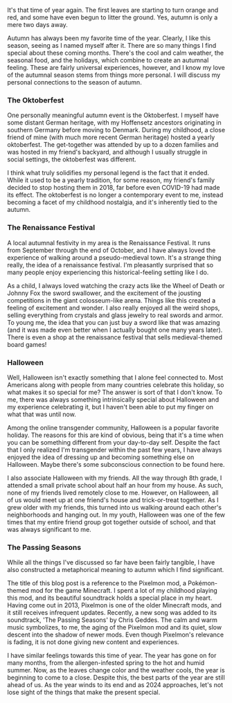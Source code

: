 [//]: # (Title: The Passing Seasons)
[//]: # (Author: Autumn Hoffensetz)
[//]: # (Date: 20 September 2024)

It's that time of year again. The first leaves are starting to turn orange and red, and some have even begun to litter the ground. Yes, autumn is only a mere two days away.

Autumn has always been my favorite time of the year. Clearly, I like this season, seeing as I named myself after it. There are so many things I find special about these coming months. There's the cool and calm weather, the seasonal food, and the holidays, which combine to create an autumnal feeling. These are fairly universal experiences, however, and I know my love of the autumnal season stems from things more personal. I will discuss my personal connections to the season of autumn.

### The Oktoberfest

One personally meaningful autumn event is the Oktoberfest. I myself have some distant German heritage, with my Hoffensetz ancestors originating in southern Germany before moving to Denmark. During my childhood, a close friend of mine (with much more recent German heritage) hosted a yearly oktoberfest. The get-together was attended by up to a dozen families and was hosted in my friend's backyard, and although I usually struggle in social settings, the oktoberfest was different.

I think what truly solidifies my personal legend is the fact that it ended. While it used to be a yearly tradition, for some reason, my friend's family decided to stop hosting them in 2018, far before even COVID-19 had made its effect. The oktoberfest is no longer a contemporary event to me, instead becoming a facet of my childhood nostalgia, and it's inherently tied to the autumn.

### The Renaissance Festival

A local autumnal festivity in my area is the Renaissance Festival. It runs from September through the end of October, and I have always loved the experience of walking around a pseudo-medieval town. It's a strange thing really, the idea of a renaissance festival. I'm pleasantly surprised that so many people enjoy experiencing this historical-feeling setting like I do.

As a child, I always loved watching the crazy acts like the Wheel of Death or Johnny Fox the sword swallower, and the excitement of the jousting competitions in the giant colosseum-like arena. Things like this created a feeling of excitement and wonder. I also really enjoyed all the weird shops, selling everything from crystals and glass jewelry to real swords and armor. To young me, the idea that you can just buy a sword like that was amazing (and it was made even better when I actually bought one many years later). There is even a shop at the renaissance festival that sells medieval-themed board games!

### Halloween

Well, Halloween isn't exactly something that I alone feel connected to. Most Americans along with people from many countries celebrate this holiday, so what makes it so special for me? The answer is sort of that I don't know. To me, there was always something intrinsically special about Halloween and my experience celebrating it, but I haven't been able to put my finger on what that was until now.

Among the online transgender community, Halloween is a popular favorite holiday. The reasons for this are kind of obvious, being that it's a time when you can be something different from your day-to-day self. Despite the fact that I only realized I'm transgender within the past few years, I have always enjoyed the idea of dressing up and becoming something else on Halloween. Maybe there's some subconscious connection to be found here.

I also associate Halloween with my friends. All the way through 8th grade, I attended a small private school about half an hour from my house. As such, none of my friends lived remotely close to me. However, on Halloween, all of us would meet up at one friend's house and trick-or-treat together. As I grew older with my friends, this turned into us walking around each other's neighborhoods and hanging out. In my youth, Halloween was one of the few times that my entire friend group got together outside of school, and that was always significant to me.

### The Passing Seasons

While all the things I've discussed so far have been fairly tangible, I have also constructed a metaphorical meaning to autumn which I find significant.

The title of this blog post is a reference to the Pixelmon mod, a Pokémon-themed mod for the game Minecraft. I spent a lot of my childhood playing this mod, and its beautiful soundtrack holds a special place in my heart. Having come out in 2013, Pixelmon is one of the older Minecraft mods, and it still receives infrequent updates. Recently, a new song was added to its soundtrack, 'The Passing Seasons' by Chris Geddes. The calm and warm music symbolizes, to me, the aging of the Pixelmon mod and its quiet, slow descent into the shadow of newer mods. Even though Pixelmon's relevance is fading, it is not done giving new content and experiences.

I have similar feelings towards this time of year. The year has gone on for many months, from the allergen-infested spring to the hot and humid summer. Now, as the leaves change color and the weather cools, the year is beginning to come to a close. Despite this, the best parts of the year are still ahead of us. As the year winds to its end and as 2024 approaches, let's not lose sight of the things that make the present special.
